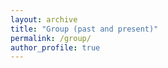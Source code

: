 ```yaml
---
layout: archive
title: "Group (past and present)"
permalink: /group/
author_profile: true
---
```



